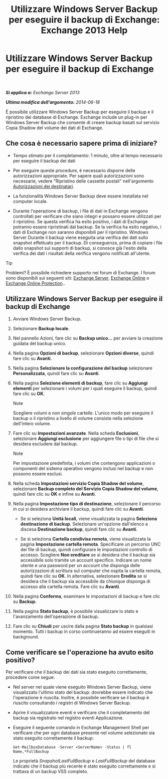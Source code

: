 ﻿---
title: 'Utilizzare Windows Server Backup per eseguire il backup di Exchange: Exchange 2013 Help'
TOCTitle: Utilizzare Windows Server Backup per eseguire il backup di Exchange
ms:assetid: 188a8291-0a41-4ca2-b6d2-94242e2b1ffc
ms:mtpsurl: https://technet.microsoft.com/it-it/library/Dd876854(v=EXCHG.150)
ms:contentKeyID: 50480085
ms.date: 05/22/2018
mtps_version: v=EXCHG.150
ms.translationtype: MT
---

# Utilizzare Windows Server Backup per eseguire il backup di Exchange

 

_**Si applica a:** Exchange Server 2013_

_**Ultima modifica dell'argomento:** 2014-06-18_

È possibile utilizzare Windows Server Backup per eseguire il backup e il ripristino dei database di Exchange. Exchange include un plug-in per Windows Server Backup che consente di creare backup basati sul servizio Copia Shadow del volume dei dati di Exchange.

## Che cosa è necessario sapere prima di iniziare?

  - Tempo stimato per il completamento: 1 minuto, oltre al tempo necessario per eseguire il backup dei dati

  - Per eseguire queste procedure, è necessario disporre delle autorizzazioni appropriate. Per sapere quali autorizzazioni sono necessarie, vedere "Ripristino delle cassette postali" nell'argomento [Autorizzazioni dei destinatari](recipients-permissions-exchange-2013-help.md).

  - La funzionalità Windows Server Backup deve essere installata nel computer locale.

  - Durante l'operazione di backup, i file di dati in Exchange vengono controllati per verificare che siano integri e possano essere utilizzati per il ripristino. Se questa verifica ha esito positivo, i dati di Exchange potranno essere ripristinati dal backup. Se la verifica ha esito negativo, i dati di Exchange non saranno disponibili per il ripristino. Windows Server Durante il backup viene eseguita una verifica dei dati sullo snapshot effettuato per il backup. Di conseguenza, prima di copiare i file dallo snapshot sui supporti di backup, si conosce già l'esito della verifica dei dati i risultati della verifica vengono notificati all'utente.


> [!TIP]
> Problemi? È possibile richiedere supporto nei forum di Exchange. I forum sono disponibili sui seguenti siti: <A href="https://go.microsoft.com/fwlink/p/?linkid=60612">Exchange Server</A>, <A href="https://go.microsoft.com/fwlink/p/?linkid=267542">Exchange Online</A> o <A href="https://go.microsoft.com/fwlink/p/?linkid=285351">Exchange Online Protection</A>..



## Utilizzare Windows Server Backup per eseguire il backup di Exchange

1.  Avviare Windows Server Backup.

2.  Selezionare **Backup locale**.

3.  Nel pannello Azioni, fare clic su **Backup unico...** per avviare la creazione guidata del backup unico.

4.  Nella pagina **Opzioni di backup**, selezionare **Opzioni diverse**, quindi fare clic su **Avanti**.

5.  Nella pagina **Selezionare la configurazione del backup** selezionare **Personalizzata**, quindi fare clic su **Avanti**.

6.  Nella pagina **Selezione elementi di backup**, fare clic su **Aggiungi elementi** per selezionare i volumi per i quali eseguire il backup, quindi fare clic su **OK**.
    

    > [!NOTE]
    > Scegliere volumi e non singole cartelle. L'unico modo per eseguire il backup o il ripristino a livello di volume consiste nella selezione dell'intero volume.



7.  Fare clic su **Impostazioni avanzate**. Nella scheda **Esclusioni**, selezionare **Aggiungi esclusione** per aggiungere file o tipi di file che si desidera escludere dal backup.
    

    > [!NOTE]
    > Per impostazione predefinita, i volumi che contengono applicazioni o componenti del sistema operativo vengono inclusi nel backup e non possono essere esclusi.



8.  Nella scheda **Impostazioni servizio Copia Shadow del volume**, selezionare **Backup completo del Servizio Copia Shadow del volume**, quindi fare clic su **OK** e infine su **Avanti**.

9.  Nella pagina **Impostazione tipo di destinazione**, selezionare il percorso in cui si desidera archiviare il backup, quindi fare clic su **Avanti**.
    
      - Se si seleziona **Unità locali**, viene visualizzata la pagina **Seleziona destinazione di backup**. Selezionare un'opzione dall'elenco a discesa **Destinazione backup**, quindi fare clic su **Avanti**.
    
      - Se si seleziona **Cartella condivisa remota**, viene visualizzata la pagina **Impostazione cartella remota**. Specificare un percorso UNC dei file di backup, quindi configurare le impostazioni controllo di accesso. Scegliere **Non ereditare** se si desidera che il backup sia accessibile solo tramite un account specifico. Indicare un nome utente e una password per un account che disponga delle autorizzazioni di scrittura sul computer che ospita la cartella remota, quindi fare clic su **OK**. In alternativa, selezionare **Eredita** se si desidera che il backup sia accessibile da chiunque disponga di accesso alla cartella remota. Fare clic su **Avanti**.

10. Nella pagina **Conferma**, esaminare le impostazioni di backup e fare clic su **Backup**.

11. Nella pagina **Stato backup**, è possibile visualizzare lo stato e l'avanzamento dell'operazione di backup.

12. Fare clic su **Chiudi** per uscire dalla pagina **Stato backup** in qualsiasi momento. Tutti i backup in corso continueranno ad essere eseguiti in background.

## Come verificare se l'operazione ha avuto esito positivo?

Per verificare che il backup dei dati sia stato eseguito correttamente, procedere come segue:

  - Nel server nel quale viene eseguito Windows Server Backup, viene visualizzato l'ultimo stato del backup: dovrebbe essere indicato che l'operazione è riuscita. Inoltre, è possibile verificare se il backup è riuscito consultando i registri di Windows Server Backup.

  - Aprire il visualizzatore eventi e verificare che il completamento del backup sia registrato nel registro eventi Applicazione.

  - Eseguire il seguente comando in Exchange Management Shell per verificare che per ogni database presente nel volume selezionato sia stato eseguito correttamente il backup:
    
        Get-MailboxDatabase -Server <ServerName> -Status | fl Name,*FullBackup
    
    Le proprietà *SnapshotLastFullBackup* e *LastFullBackup* del database indicato che il backup più recente è stato eseguito correttamente e si trattava di un backup VSS completo.

